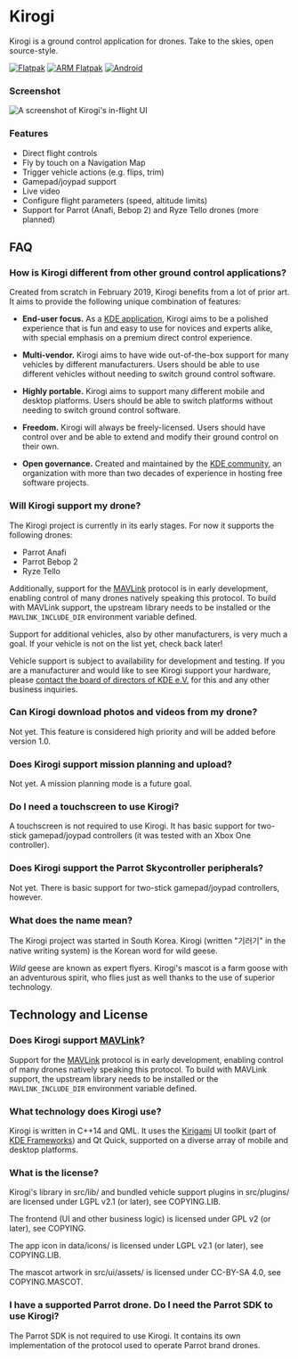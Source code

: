 # Kirogi

Kirogi is a ground control application for drones. Take to the skies, open source-style.

[![Flatpak](https://binary-factory.kde.org/view/Android/job/Kirogi_flatpak/lastBuild/badge/icon?subject=Flatpak)](https://binary-factory.kde.org/view/Android/job/Kirogi_flatpak/lastBuild)
[![ARM Flatpak](https://binary-factory.kde.org/view/Android/job/Kirogi_arm_flatpak/lastBuild/badge/icon?subject=ARM%20Flatpak)](https://binary-factory.kde.org/view/Android/job/Kirogi_arm_flatpak/lastBuild)
[![Android](https://binary-factory.kde.org/view/Android/job/Kirogi_android/lastBuild/badge/icon?subject=Android)](https://binary-factory.kde.org/view/Android/job/Kirogi_android/lastBuild)

### Screenshot

![A screenshot of Kirogi's in-flight UI](https://kirogi.org/assets/img/kirogi.png "Kirogi's in-flight UI")

### Features

* Direct flight controls
* Fly by touch on a Navigation Map
* Trigger vehicle actions (e.g. flips, trim)
* Gamepad/joypad support
* Live video
* Configure flight parameters (speed, altitude limits)
* Support for Parrot (Anafi, Bebop 2) and Ryze Tello drones (more planned)

## FAQ

### How is Kirogi different from other ground control applications?

Created from scratch in February 2019, Kirogi benefits from a lot of prior art. It aims to provide the following unique combination of features:

* **End-user focus.** As a [KDE application](https://manifesto.kde.org/), Kirogi aims to be a polished experience that is fun and easy to use for novices and experts alike, with special emphasis on a premium direct control experience.

* **Multi-vendor.** Kirogi aims to have wide out-of-the-box support for many vehicles by different manufacturers. Users should be able to use different vehicles without needing to switch ground control software.

* **Highly portable.** Kirogi aims to support many different mobile and desktop platforms. Users should be able to switch platforms without needing to switch ground control software.

* **Freedom.** Kirogi will always be freely-licensed. Users should have control over and be able to extend and modify their ground control on their own.

* **Open governance.** Created and maintained by the [KDE community](https://manifesto.kde.org/), an organization with more than two decades of experience in hosting free software projects.

### Will Kirogi support my drone?

The Kirogi project is currently in its early stages. For now it supports the following drones:

* Parrot Anafi
* Parrot Bebop 2
* Ryze Tello

Additionally, support for the [MAVLink](https://en.wikipedia.org/wiki/MAVLink) protocol is in early development, enabling control of many drones natively speaking this protocol. To build with MAVLink support, the upstream library needs to be installed or the `MAVLINK_INCLUDE_DIR` environment variable defined.

Support for additional vehicles, also by other manufacturers, is very much a goal. If your vehicle is not on the list yet, check back later!

Vehicle support is subject to availability for development and testing. If you are a manufacturer and would like to see Kirogi support your hardware, please [contact the board of directors of KDE e.V.](https://ev.kde.org/contact.php) for this and any other business inquiries.

### Can Kirogi download photos and videos from my drone?

Not yet. This feature is considered high priority and will be added before version 1.0.

### Does Kirogi support mission planning and upload?

Not yet. A mission planning mode is a future goal.

### Do I need a touchscreen to use Kirogi?

A touchscreen is not required to use Kirogi. It has basic support for two-stick gamepad/joypad controllers (it was tested with an Xbox One controller).

### Does Kirogi support the Parrot Skycontroller peripherals?

Not yet. There is basic support for two-stick gamepad/joypad controllers, however.

### What does the name mean?

The Kirogi project was started in South Korea. Kirogi (written "기러기" in the native writing system) is the Korean word for wild geese.

_Wild_ geese are known as expert flyers. Kirogi's mascot is a farm goose with an adventurous spirit, who flies just as well thanks to the use of superior technology.

## Technology and License

### Does Kirogi support [MAVLink](https://en.wikipedia.org/wiki/MAVLink)?

Support for the [MAVLink](https://en.wikipedia.org/wiki/MAVLink) protocol is in early development, enabling control of many drones natively speaking this protocol. To build with MAVLink support, the upstream library needs to be installed or the `MAVLINK_INCLUDE_DIR` environment variable defined.

### What technology does Kirogi use?

Kirogi is written in C++14 and QML. It uses the [Kirigami](https://www.kde.org/products/kirigami/) UI toolkit (part of [KDE Frameworks](https://www.kde.org/products/frameworks/)) and Qt Quick, supported on a diverse array of mobile and desktop platforms.

### What is the license?

Kirogi's library in src/lib/ and bundled vehicle support plugins in src/plugins/ are licensed under LGPL v2.1 (or later), see COPYING.LIB.

The frontend (UI and other business logic) is licensed under GPL v2 (or later), see COPYING.

The app icon in data/icons/ is licensed under LGPL v2.1 (or later), see COPYING.LIB.

The mascot artwork in src/ui/assets/ is licensed under CC-BY-SA 4.0, see COPYING.MASCOT.

### I have a supported Parrot drone. Do I need the Parrot SDK to use Kirogi?

The Parrot SDK is not required to use Kirogi. It contains its own implementation of the protocol used to operate Parrot brand drones.
